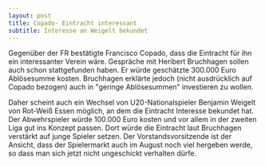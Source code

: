```yaml
---
layout: post
title: Copado- Eintracht interessant
subtitle: Interesse an Weigelt bekundet
---
```


Gegenüber der FR bestätigte Francisco Copado, dass die Eintracht für ihn ein interessanter Verein wäre. Gespräche mit Heribert Bruchhagen sollen auch schon stattgefunden haben. Er würde geschätzte 300.000 Euro Ablösesumme kosten. Bruchhagen erklärte jedoch (nicht ausdrücklich auf Copado bezogen) auch in "geringe Ablösesummen" investieren zu wollen.

Daher scheint auch ein Wechsel von U20-Nationalspieler Benjamin Weigelt von Rot-Weiß Essen möglich, an dem die Eintracht Interesse bekundet hat. Der Abwehrspieler würde 100.000 Euro kosten und vor allem in der zweiten Liga gut ins Konzept passen. Dort würde die Eintracht laut Bruchhagen verstärkt auf junge Spieler setzen. Der Vorstandsvorsitzende ist der Ansicht, dass der Spielermarkt auch im August noch viel hergeben werde, so dass man sich jetzt nicht ungeschickt verhalten dürfe.
